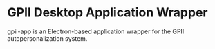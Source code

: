 # GPII Desktop Application Wrapper

gpii-app is an Electron-based application wrapper for the GPII autopersonalization system.
